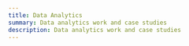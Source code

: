 ```yaml
---
title: Data Analytics
summary: Data analytics work and case studies
description: Data analytics work and case studies
---
```

